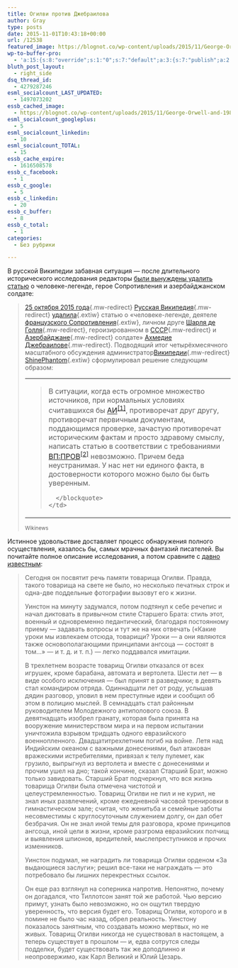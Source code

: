 ```yaml
---
title: Огилви против Джебраилова
author: Gray
type: posts
date: 2015-11-01T10:43:18+00:00
url: /12538
featured_image: https://blognot.co/wp-content/uploads/2015/11/George-Orwell-and-1984-Quotation.jpg
wp-to-buffer-pro:
  - 'a:15:{s:8:"override";s:1:"0";s:7:"default";a:3:{s:7:"publish";a:2:{s:7:"enabled";s:1:"1";s:6:"status";a:1:{i:0;a:7:{s:5:"image";s:1:"1";s:11:"sub_profile";i:0;s:7:"message";s:13:"{title} {url}";s:8:"schedule";s:12:"queue_bottom";s:4:"days";s:1:"0";s:5:"hours";s:1:"0";s:7:"minutes";s:1:"0";}}}s:6:"update";a:1:{s:6:"status";a:1:{i:0;a:7:{s:5:"image";s:1:"0";s:11:"sub_profile";i:0;s:7:"message";s:27:"Updated Post: {title} {url}";s:8:"schedule";s:12:"queue_bottom";s:4:"days";s:1:"0";s:5:"hours";s:1:"0";s:7:"minutes";s:1:"0";}}}s:10:"conditions";a:1:{s:8:"post_tag";s:0:"";}}s:24:"530daa0d7e66d33475000043";a:3:{s:7:"publish";a:1:{s:6:"status";a:1:{i:0;a:7:{s:5:"image";s:1:"0";s:11:"sub_profile";i:0;s:7:"message";s:0:"";s:8:"schedule";s:12:"queue_bottom";s:4:"days";s:1:"0";s:5:"hours";s:1:"0";s:7:"minutes";s:1:"0";}}}s:6:"update";a:1:{s:6:"status";a:1:{i:0;a:7:{s:5:"image";s:1:"0";s:11:"sub_profile";i:0;s:7:"message";s:0:"";s:8:"schedule";s:12:"queue_bottom";s:4:"days";s:1:"0";s:5:"hours";s:1:"0";s:7:"minutes";s:1:"0";}}}s:10:"conditions";a:1:{s:8:"post_tag";s:0:"";}}s:24:"5559ad520fc54cee1e8b4567";a:3:{s:7:"publish";a:1:{s:6:"status";a:1:{i:0;a:7:{s:5:"image";s:1:"0";s:11:"sub_profile";i:0;s:7:"message";s:0:"";s:8:"schedule";s:12:"queue_bottom";s:4:"days";s:1:"0";s:5:"hours";s:1:"0";s:7:"minutes";s:1:"0";}}}s:6:"update";a:1:{s:6:"status";a:1:{i:0;a:7:{s:5:"image";s:1:"0";s:11:"sub_profile";i:0;s:7:"message";s:0:"";s:8:"schedule";s:12:"queue_bottom";s:4:"days";s:1:"0";s:5:"hours";s:1:"0";s:7:"minutes";s:1:"0";}}}s:10:"conditions";a:1:{s:8:"post_tag";s:0:"";}}s:24:"5559ae040fc54c3a208b4567";a:3:{s:7:"publish";a:1:{s:6:"status";a:1:{i:0;a:7:{s:5:"image";s:1:"0";s:11:"sub_profile";i:0;s:7:"message";s:0:"";s:8:"schedule";s:12:"queue_bottom";s:4:"days";s:1:"0";s:5:"hours";s:1:"0";s:7:"minutes";s:1:"0";}}}s:6:"update";a:1:{s:6:"status";a:1:{i:0;a:7:{s:5:"image";s:1:"0";s:11:"sub_profile";i:0;s:7:"message";s:0:"";s:8:"schedule";s:12:"queue_bottom";s:4:"days";s:1:"0";s:5:"hours";s:1:"0";s:7:"minutes";s:1:"0";}}}s:10:"conditions";a:1:{s:8:"post_tag";s:0:"";}}s:24:"5559ae1e0fc54c29208b4569";a:3:{s:7:"publish";a:1:{s:6:"status";a:1:{i:0;a:7:{s:5:"image";s:1:"0";s:11:"sub_profile";i:0;s:7:"message";s:0:"";s:8:"schedule";s:12:"queue_bottom";s:4:"days";s:1:"0";s:5:"hours";s:1:"0";s:7:"minutes";s:1:"0";}}}s:6:"update";a:1:{s:6:"status";a:1:{i:0;a:7:{s:5:"image";s:1:"0";s:11:"sub_profile";i:0;s:7:"message";s:0:"";s:8:"schedule";s:12:"queue_bottom";s:4:"days";s:1:"0";s:5:"hours";s:1:"0";s:7:"minutes";s:1:"0";}}}s:10:"conditions";a:1:{s:8:"post_tag";s:0:"";}}s:24:"55b23a2b474329b366ad5931";a:3:{s:7:"publish";a:1:{s:6:"status";a:1:{i:0;a:7:{s:5:"image";s:1:"0";s:11:"sub_profile";i:0;s:7:"message";s:23:"New Post: {title} {url}";s:8:"schedule";s:12:"queue_bottom";s:4:"days";s:1:"0";s:5:"hours";s:1:"0";s:7:"minutes";s:1:"0";}}}s:6:"update";a:1:{s:6:"status";a:1:{i:0;a:7:{s:5:"image";s:1:"0";s:11:"sub_profile";i:0;s:7:"message";s:23:"New Post: {title} {url}";s:8:"schedule";s:12:"queue_bottom";s:4:"days";s:1:"0";s:5:"hours";s:1:"0";s:7:"minutes";s:1:"0";}}}s:10:"conditions";a:1:{s:8:"post_tag";s:0:"";}}s:24:"55b23a44474329f162ad5939";a:3:{s:7:"publish";a:1:{s:6:"status";a:1:{i:0;a:7:{s:5:"image";s:1:"0";s:11:"sub_profile";i:0;s:7:"message";s:23:"New Post: {title} {url}";s:8:"schedule";s:12:"queue_bottom";s:4:"days";s:1:"0";s:5:"hours";s:1:"0";s:7:"minutes";s:1:"0";}}}s:6:"update";a:1:{s:6:"status";a:1:{i:0;a:7:{s:5:"image";s:1:"0";s:11:"sub_profile";i:0;s:7:"message";s:23:"New Post: {title} {url}";s:8:"schedule";s:12:"queue_bottom";s:4:"days";s:1:"0";s:5:"hours";s:1:"0";s:7:"minutes";s:1:"0";}}}s:10:"conditions";a:1:{s:8:"post_tag";s:0:"";}}s:24:"4eb3e9e6512f7eb575000000";a:4:{s:7:"enabled";s:1:"1";s:7:"publish";a:1:{s:6:"status";a:1:{i:0;a:7:{s:5:"image";s:1:"0";s:11:"sub_profile";i:0;s:7:"message";s:0:"";s:8:"schedule";s:12:"queue_bottom";s:4:"days";s:1:"0";s:5:"hours";s:1:"0";s:7:"minutes";s:1:"0";}}}s:6:"update";a:1:{s:6:"status";a:1:{i:0;a:7:{s:5:"image";s:1:"0";s:11:"sub_profile";i:0;s:7:"message";s:0:"";s:8:"schedule";s:12:"queue_bottom";s:4:"days";s:1:"0";s:5:"hours";s:1:"0";s:7:"minutes";s:1:"0";}}}s:10:"conditions";a:1:{s:8:"post_tag";s:0:"";}}s:24:"505c4e6d1b81f6966a000022";a:3:{s:7:"publish";a:1:{s:6:"status";a:1:{i:0;a:7:{s:5:"image";s:1:"0";s:11:"sub_profile";i:0;s:7:"message";s:0:"";s:8:"schedule";s:12:"queue_bottom";s:4:"days";s:1:"0";s:5:"hours";s:1:"0";s:7:"minutes";s:1:"0";}}}s:6:"update";a:1:{s:6:"status";a:1:{i:0;a:7:{s:5:"image";s:1:"0";s:11:"sub_profile";i:0;s:7:"message";s:0:"";s:8:"schedule";s:12:"queue_bottom";s:4:"days";s:1:"0";s:5:"hours";s:1:"0";s:7:"minutes";s:1:"0";}}}s:10:"conditions";a:1:{s:8:"post_tag";s:0:"";}}s:24:"000000000000000000025630";a:4:{s:7:"enabled";s:1:"1";s:7:"publish";a:1:{s:6:"status";a:1:{i:0;a:7:{s:5:"image";s:1:"0";s:11:"sub_profile";i:0;s:7:"message";s:0:"";s:8:"schedule";s:12:"queue_bottom";s:4:"days";s:1:"0";s:5:"hours";s:1:"0";s:7:"minutes";s:1:"0";}}}s:6:"update";a:1:{s:6:"status";a:1:{i:0;a:7:{s:5:"image";s:1:"0";s:11:"sub_profile";i:0;s:7:"message";s:0:"";s:8:"schedule";s:12:"queue_bottom";s:4:"days";s:1:"0";s:5:"hours";s:1:"0";s:7:"minutes";s:1:"0";}}}s:10:"conditions";a:1:{s:8:"post_tag";s:0:"";}}s:24:"52299b3a6771caf57c000000";a:4:{s:7:"enabled";s:1:"1";s:7:"publish";a:1:{s:6:"status";a:1:{i:0;a:7:{s:5:"image";s:1:"0";s:11:"sub_profile";i:0;s:7:"message";s:0:"";s:8:"schedule";s:12:"queue_bottom";s:4:"days";s:1:"0";s:5:"hours";s:1:"0";s:7:"minutes";s:1:"0";}}}s:6:"update";a:1:{s:6:"status";a:1:{i:0;a:7:{s:5:"image";s:1:"0";s:11:"sub_profile";i:0;s:7:"message";s:0:"";s:8:"schedule";s:12:"queue_bottom";s:4:"days";s:1:"0";s:5:"hours";s:1:"0";s:7:"minutes";s:1:"0";}}}s:10:"conditions";a:1:{s:8:"post_tag";s:0:"";}}s:24:"5277fb456f9ada80020001f3";a:4:{s:7:"enabled";s:1:"1";s:7:"publish";a:1:{s:6:"status";a:1:{i:0;a:7:{s:5:"image";s:1:"0";s:11:"sub_profile";i:0;s:7:"message";s:0:"";s:8:"schedule";s:12:"queue_bottom";s:4:"days";s:1:"0";s:5:"hours";s:1:"0";s:7:"minutes";s:1:"0";}}}s:6:"update";a:1:{s:6:"status";a:1:{i:0;a:7:{s:5:"image";s:1:"0";s:11:"sub_profile";i:0;s:7:"message";s:0:"";s:8:"schedule";s:12:"queue_bottom";s:4:"days";s:1:"0";s:5:"hours";s:1:"0";s:7:"minutes";s:1:"0";}}}s:10:"conditions";a:1:{s:8:"post_tag";s:0:"";}}s:24:"52cfc979d35725695300000c";a:3:{s:7:"publish";a:1:{s:6:"status";a:1:{i:0;a:7:{s:5:"image";s:1:"0";s:11:"sub_profile";i:0;s:7:"message";s:0:"";s:8:"schedule";s:12:"queue_bottom";s:4:"days";s:1:"0";s:5:"hours";s:1:"0";s:7:"minutes";s:1:"0";}}}s:6:"update";a:1:{s:6:"status";a:1:{i:0;a:7:{s:5:"image";s:1:"0";s:11:"sub_profile";i:0;s:7:"message";s:0:"";s:8:"schedule";s:12:"queue_bottom";s:4:"days";s:1:"0";s:5:"hours";s:1:"0";s:7:"minutes";s:1:"0";}}}s:10:"conditions";a:1:{s:8:"post_tag";s:0:"";}}s:24:"52cfc9f1d357255053000025";a:3:{s:7:"publish";a:1:{s:6:"status";a:1:{i:0;a:7:{s:5:"image";s:1:"0";s:11:"sub_profile";i:0;s:7:"message";s:0:"";s:8:"schedule";s:12:"queue_bottom";s:4:"days";s:1:"0";s:5:"hours";s:1:"0";s:7:"minutes";s:1:"0";}}}s:6:"update";a:1:{s:6:"status";a:1:{i:0;a:7:{s:5:"image";s:1:"0";s:11:"sub_profile";i:0;s:7:"message";s:0:"";s:8:"schedule";s:12:"queue_bottom";s:4:"days";s:1:"0";s:5:"hours";s:1:"0";s:7:"minutes";s:1:"0";}}}s:10:"conditions";a:1:{s:8:"post_tag";s:0:"";}}}'
bluth_post_layout:
  - right_side
dsq_thread_id:
  - 4279287246
esml_socialcount_LAST_UPDATED:
  - 1497073202
essb_cached_image:
  - https://blognot.co/wp-content/uploads/2015/11/George-Orwell-and-1984-Quotation.jpg
esml_socialcount_googleplus:
  - 5
esml_socialcount_linkedin:
  - 10
esml_socialcount_TOTAL:
  - 15
essb_cache_expire:
  - 1616508578
essb_c_facebook:
  - 1
essb_c_google:
  - 5
essb_c_linkedin:
  - 20
essb_c_buffer:
  - 8
essb_c_total:
  - 1
categories:
  - Без рубрики

---
```








В русской Википедии забавная ситуация — после длительного исторического исследования редакторы <a href="https://ru.wikinews.org/wiki/Миф_о_Джебраилове:_друга_де_Голля_удалили_из_Википедии" target="_blank">были вынуждены удалить статью</a> о человеке-легенде, герое Сопротивления и азербайджанском солдате:

> [25 октября 2015 года][1]{.mw-redirect} [Русская Википедия][2]{.mw-redirect} [удалила][3]{.extiw} статью о «человеке-легенде, деятеле [французского Сопротивления][4]{.extiw}, личном друге [Шарля де Голля][5]{.mw-redirect}, героизированном в [СССР][6]{.mw-redirect} и [Азербайджане][7]{.mw-redirect} солдате» [Ахмедие Джебраилове][8]{.mw-redirect}. Подводящий итог четырёхмесячного масштабного обсуждения администратор[Википедии][9]{.mw-redirect} [ShinePhantom][10]{.extiw} сформулировал решение следующим образом:
> 
> <table>
>   <tr>
>     <td>
>       <blockquote>
>         <div>
>           <p>
>             В ситуации, когда есть огромное множество источников, при нормальных условиях считавшихся бы <a class="extiw" title="w:ВП:АИ" href="https://ru.wikipedia.org/wiki/%D0%92%D0%9F:%D0%90%D0%98">АИ</a><sup id="cite_ref-1" class="reference"><a href="https://ru.wikinews.org/wiki/%D0%9C%D0%B8%D1%84_%D0%BE_%D0%94%D0%B6%D0%B5%D0%B1%D1%80%D0%B0%D0%B8%D0%BB%D0%BE%D0%B2%D0%B5:_%D0%B4%D1%80%D1%83%D0%B3%D0%B0_%D0%B4%D0%B5_%D0%93%D0%BE%D0%BB%D0%BB%D1%8F_%D1%83%D0%B4%D0%B0%D0%BB%D0%B8%D0%BB%D0%B8_%D0%B8%D0%B7_%D0%92%D0%B8%D0%BA%D0%B8%D0%BF%D0%B5%D0%B4%D0%B8%D0%B8#cite_note-1">[1]</a></sup>, противоречат друг другу, противоречат первичным документам, поддающимся проверке, зачастую противоречат историческим фактам и просто здравому смыслу, написать статью в соответствии с требованиями <a class="extiw" title="w:ВП:ПРОВ" href="https://ru.wikipedia.org/wiki/%D0%92%D0%9F:%D0%9F%D0%A0%D0%9E%D0%92">ВП:ПРОВ</a><sup id="cite_ref-2" class="reference"><a href="https://ru.wikinews.org/wiki/%D0%9C%D0%B8%D1%84_%D0%BE_%D0%94%D0%B6%D0%B5%D0%B1%D1%80%D0%B0%D0%B8%D0%BB%D0%BE%D0%B2%D0%B5:_%D0%B4%D1%80%D1%83%D0%B3%D0%B0_%D0%B4%D0%B5_%D0%93%D0%BE%D0%BB%D0%BB%D1%8F_%D1%83%D0%B4%D0%B0%D0%BB%D0%B8%D0%BB%D0%B8_%D0%B8%D0%B7_%D0%92%D0%B8%D0%BA%D0%B8%D0%BF%D0%B5%D0%B4%D0%B8%D0%B8#cite_note-2">[2]</a></sup> невозможно. Причем беда неустранимая. У нас нет ни единого факта, в достоверности которого можно было бы быть уверенным.
>           </p>
>         
>       </blockquote>
>     </td>
>   </tr>
> </table>
> 
> <small>Wikinews</small>

Истинное удовольствие доставляет процесс обнаружения полного осуществления, казалось бы, самых мрачных фантазий писателей. Вы почитайте полное описание исследования, а потом сравните с <a href="http://flibusta.me/b/229751/read" target="_blank">давно известным</a>:

> Сегодня он посвятит речь памяти товарища Огилви. Правда, такого товарища на свете не было, но несколько печатных строк и одна-две поддельные фотографии вызовут его к жизни.
> 
> Уинстон на минуту задумался, потом подтянул к себе речепис и начал диктовать в привычном стиле Старшего Брата: стиль этот, военный и одновременно педантический, благодаря постоянному приему — задавать вопросы и тут же на них отвечать («Какие уроки мы извлекаем отсюда, товарищи? Уроки — а они являются также основополагающими принципами ангсоца — состоят в том…» — и т. д. и т. п.) — легко поддавался имитации.
> 
> В трехлетнем возрасте товарищ Огилви отказался от всех игрушек, кроме барабана, автомата и вертолета. Шести лет — в виде особого исключения — был принят в разведчики; в девять стал командиром отряда. Одиннадцати лет от роду, услышав дядин разговор, уловил в нем преступные идеи и сообщил об этом в полицию мыслей. В семнадцать стал районным руководителем Молодежного антиполового союза. В девятнадцать изобрел гранату, которая была принята на вооружение министерством мира и на первом испытании уничтожила взрывом тридцать одного евразийского военнопленного. Двадцатитрехлетним погиб на войне. Летя над Индийским океаном с важными донесениями, был атакован вражескими истребителями, привязал к телу пулемет, как грузило, выпрыгнул из вертолета и вместе с донесениями и прочим ушел на дно; такой кончине, сказал Старший Брат, можно только завидовать. Старший Брат подчеркнул, что вся жизнь товарища Огилви была отмечена чистотой и целеустремленностью. Товарищ Огилви не пил и не курил, не знал иных развлечений, кроме ежедневной часовой тренировки в гимнастическом зале; считая, что женитьба и семейные заботы несовместимы с круглосуточным служением долгу, он дал обет безбрачия. Он не знал иной темы для разговора, кроме принципов ангсоца, иной цели в жизни, кроме разгрома евразийских полчищ и выявления шпионов, вредителей, мыслепреступников и прочих изменников.
> 
> Уинстон подумал, не наградить ли товарища Огилви орденом «За выдающиеся заслуги»; решил все-таки не награждать — это потребовало бы лишних перекрестных ссылок.
> 
> Он еще раз взглянул на соперника напротив. Непонятно, почему он догадался, что Тиллотсон занят той же работой. Чью версию примут, узнать было невозможно, но он ощутил твердую уверенность, что версия будет его. Товарищ Огилви, которого и в помине не было час назад, обрел реальность. Уинстону показалось занятным, что создавать можно мертвых, но не живых. Товарищ Огилви никогда не существовал в настоящем, а теперь существует в прошлом — и, едва сотрутся следы подделки, будет существовать так же доподлинно и неопровержимо, как Карл Великий и Юлий Цезарь.

 [1]: https://ru.wikinews.org/wiki/25_%D0%BE%D0%BA%D1%82%D1%8F%D0%B1%D1%80%D1%8F_2015_%D0%B3%D0%BE%D0%B4%D0%B0 "25 октября 2015 года"
 [2]: https://ru.wikinews.org/wiki/%D0%A0%D1%83%D1%81%D1%81%D0%BA%D0%B0%D1%8F_%D0%92%D0%B8%D0%BA%D0%B8%D0%BF%D0%B5%D0%B4%D0%B8%D1%8F "Русская Википедия"
 [3]: https://ru.wikipedia.org/wiki/%D0%92%D0%B8%D0%BA%D0%B8%D0%BF%D0%B5%D0%B4%D0%B8%D1%8F:%D0%9A_%D1%83%D0%B4%D0%B0%D0%BB%D0%B5%D0%BD%D0%B8%D1%8E/28_%D0%B8%D1%8E%D0%BD%D1%8F_2015#.D0.94.D0.B6.D0.B5.D0.B1.D1.80.D0.B0.D0.B8.D0.BB.D0.BE.D0.B2.2C_.D0.90.D1.85.D0.BC.D0.B5.D0.B4.D0.B8.D1.8F_.D0.9C.D0.B8.D0.BA.D0.B0.D0.B8.D0.BB_.D0.BE.D0.B3.D0.BB.D1.8B "w:Википедия:К удалению/28 июня 2015"
 [4]: https://ru.wikipedia.org/wiki/%D0%94%D0%B2%D0%B8%D0%B6%D0%B5%D0%BD%D0%B8%D0%B5_%D0%A1%D0%BE%D0%BF%D1%80%D0%BE%D1%82%D0%B8%D0%B2%D0%BB%D0%B5%D0%BD%D0%B8%D1%8F_%D0%B2%D0%BE_%D0%A4%D1%80%D0%B0%D0%BD%D1%86%D0%B8%D0%B8 "w:Движение Сопротивления во Франции"
 [5]: https://ru.wikinews.org/wiki/%D0%A8%D0%B0%D1%80%D0%BB%D1%8C_%D0%B4%D0%B5_%D0%93%D0%BE%D0%BB%D0%BB%D1%8C "Шарль де Голль"
 [6]: https://ru.wikinews.org/wiki/%D0%A1%D0%A1%D0%A1%D0%A0 "СССР"
 [7]: https://ru.wikinews.org/wiki/%D0%90%D0%B7%D0%B5%D1%80%D0%B1%D0%B0%D0%B9%D0%B4%D0%B6%D0%B0%D0%BD "Азербайджан"
 [8]: https://ru.wikinews.org/wiki/%D0%90%D1%85%D0%BC%D0%B5%D0%B4%D0%B8%D1%8F_%D0%94%D0%B6%D0%B5%D0%B1%D1%80%D0%B0%D0%B8%D0%BB%D0%BE%D0%B2 "Ахмедия Джебраилов"
 [9]: https://ru.wikinews.org/wiki/%D0%92%D0%B8%D0%BA%D0%B8%D0%BF%D0%B5%D0%B4%D0%B8%D1%8F "Википедия"
 [10]: https://ru.wikipedia.org/wiki/%D0%A3%D1%87%D0%B0%D1%81%D1%82%D0%BD%D0%B8%D0%BA:ShinePhantom "w:Участник:ShinePhantom"